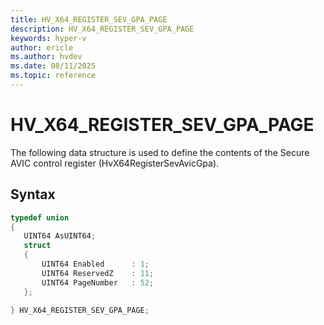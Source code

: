 ```yaml
---
title: HV_X64_REGISTER_SEV_GPA_PAGE
description: HV_X64_REGISTER_SEV_GPA_PAGE
keywords: hyper-v
author: ericle
ms.author: hvdev
ms.date: 08/11/2025
ms.topic: reference
---
```


# HV_X64_REGISTER_SEV_GPA_PAGE

The following data structure is used to define the contents of the Secure AVIC control register (HvX64RegisterSevAvicGpa).

## Syntax

 ```c
typedef union
{
    UINT64 AsUINT64;
    struct
    {
        UINT64 Enabled      : 1;
        UINT64 ReservedZ    : 11;
        UINT64 PageNumber   : 52;
    };

} HV_X64_REGISTER_SEV_GPA_PAGE;
 ```